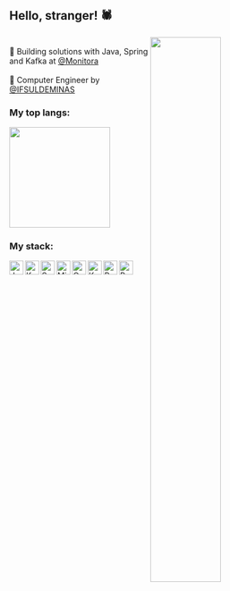 ## Hello, stranger! 🕷️

<img align="right" width="50%" src="http://cdn.lowgif.com/full/0cdbe2e378c7871e-.gif"/>

<br/>💼 Building solutions with Java, Spring and Kafka at [@Monitora](https://www.monitoratec.com.br/en) <br/>
<br/>🚀 Computer Engineer by [@IFSULDEMINAS](https://portal.pcs.ifsuldeminas.edu.br/cursos-superiores/bacharelado/engenharia-da-computacao) <br/>

### My top langs:
<img height="180em" src="https://github-readme-stats.vercel.app/api/top-langs/?username=oamaraldev&layout=compact&langs_count=7"/>

### My stack:

<p>
   <img align="left" alt="Java" width="25px" src="https://user-images.githubusercontent.com/32443720/112219266-83441600-8c03-11eb-86db-9a02da9ea3ef.png"/>
   <img align="left" alt="Kotlin" width="25px" src="https://upload.wikimedia.org/wikipedia/commons/7/74/Kotlin_Icon.png"/>
   <img align="left" alt="Spring Boot" width="25px" src="https://devkico.itexto.com.br/wp-content/uploads/2014/08/spring-boot-project-logo.png"/>
   <img align="left" alt="Micronaut" width="25px" src="https://www.opencodez.com/wp-content/uploads/2019/08/Micronaut.png"/>
   <img align="left" alt="Quarkus" width="25px" src="https://miro.medium.com/max/512/1*CTuO-w7wiq_yhLh9plnkCw.png"/>
   <img align="left" alt="Kafka" width="25px" src="https://cdn.icon-icons.com/icons2/2248/PNG/512/apache_kafka_icon_138937.png" />
   <img align="left" alt="ReactJS" width="25px" src="https://appmasters.io/static/react-47ce6e77f039020ee2e76a10c1e988e9.png" />
   <img align="left" alt="PostgreSQL" width="25px" src="https://upload.wikimedia.org/wikipedia/commons/thumb/2/29/Postgresql_elephant.svg/1200px-Postgresql_elephant.svg.png" />
</p>
